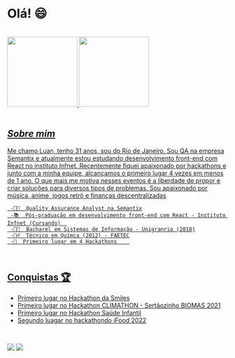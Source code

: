 <!--
**LuanPablo/LuanPablo** is a ✨ _special_ ✨ repository because its `README.md` (this file) appears on your GitHub profile.
-->
# Olá! 😄

<br>

<div align="left">
  <a href="https://github.com/LuanPablo">
  <img height="160em" src="https://github-readme-stats.vercel.app/api?username=LuanPablo&show_icons=true&bg_color=3D3D3D&title_color=00E6FE&icon_color=00E6FE&text_color=FFFFFF"/>
  <img height="160em" src="https://github-readme-stats.vercel.app/api/top-langs/?username=LuanPablo&layout=compact&langs_count=7&true&bg_color=3D3D3D&title_color=00E6FE&icon_color=00E6FE&text_color=FFFFFF"/>
  
</div>
        
<br>

## ***Sobre mim***

<p>
      Me chamo Luan, tenho 31 anos, sou do Rio de Janeiro. Sou QA na empresa Semantix e atualmente estou estudando desenvolvimento front-end com React no instituto Infnet.
      Recentemente fiquei apaixonado por hackathons e junto com a minha equipe, alcançamos o primeiro lugar 4 vezes em menos de 1 ano. O que mais me motiva nesses eventos é a liberdade de propor e criar soluções para diversos tipos de problemas. Sou apaixonado por música, anime, jogos retrô e finanças descentralizadas
</p>
  
  
     -👩‍💻  Quality Assurance Analyst na Semantix
     -📚  Pós-graduação em desenvolvimento front-end com React - Instituto Infnet (Cursando)  
     -👨‍🎓  Bacharel em Sistemas de Informação - Unigranrio (2018)
     -🧙‍♂️  Técnico em Químca (2012) - FAETEC
     -🥇  Primeiro lugar em 4 Hackathons    
<br>
     
## Conquistas 🏆
      
- [Primeiro lugar no Hackathon da Smiles](https://www.youtube.com/watch?v=7sYfDyWGUKY&t=4300s)
- [Primeiro lugar no Hackathon CLIMATHON - Sertãozinho BIOMAS 2021]()
- [Primeiro lugar no Hackathon Saúde Infantil](https://www.youtube.com/watch?v=flPGdf07Mzs&t=2670s)
- [Segundo luagar no hackathondo iFood 2022](https://www.youtube.com/watch?v=m38KAjgp9iY)

<div> 
     
<br>

  <a href = "mailto:luanpablopaivadelima@gmail.com"><img src="https://img.shields.io/badge/-Gmail-%23333?style=for-the-badge&logo=gmail&logoColor=white" target="_blank"></a>
  <a href="https://www.linkedin.com/in/luan-paiva-0b20b415b/" target="_blank"><img src="https://img.shields.io/badge/-LinkedIn-%230077B5?style=for-the-badge&logo=linkedin&logoColor=white" target="_blank"></a> 
 
</div>
